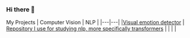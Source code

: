 ### Hi there 👋

My Projects
|  Computer Vision |  NLP |
|---|---|
|[Visual emotion detector](https://github.com/L-Heidrich/Visual_emotion_detection) | [Repository I use for studying nlp, more specifically transformers](https://github.com/L-Heidrich/NLP_and_transformers) |
|   |   |
<!--
**L-Heidrich/L-Heidrich** is a ✨ _special_ ✨ repository because its `README.md` (this file) appears on your GitHub profile.

Here are some ideas to get you started:

- 🔭 I’m currently working on ...
- 🌱 I’m currently learning ...
- 👯 I’m looking to collaborate on ...
- 🤔 I’m looking for help with ...
- 💬 Ask me about ...
- 📫 How to reach me: ...
- 😄 Pronouns: ...
- ⚡ Fun fact: ...
-->
